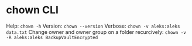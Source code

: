 # chown CLI

Help: `chown -h`
Version: `chown --version`
Verbose: `chown -v aleks:aleks data.txt`
Change owner and owner group on a folder recurcively: `chown -v -R aleks:aleks BackupVaultEncrypted`
